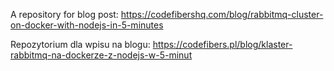 A repository for blog post: https://codefibershq.com/blog/rabbitmq-cluster-on-docker-with-nodejs-in-5-minutes

Repozytorium dla wpisu na blogu: https://codefibers.pl/blog/klaster-rabbitmq-na-dockerze-z-nodejs-w-5-minut
